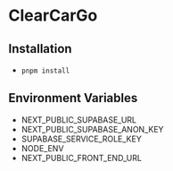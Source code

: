 # ClearCarGo

## Installation

- `pnpm install`

## Environment Variables

- NEXT_PUBLIC_SUPABASE_URL
- NEXT_PUBLIC_SUPABASE_ANON_KEY
- SUPABASE_SERVICE_ROLE_KEY
- NODE_ENV
- NEXT_PUBLIC_FRONT_END_URL
